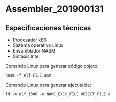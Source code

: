 # Assembler_201900131

## Especificaciones técnicas

- Procesador x86
- Sistema operativo Linux
- Ensamblador NASM
- Sintaxis Intel

Comando Linux para generar código objeto:

```
nasm -f elf FILE.asm
```

Comando Linux para generar ejecutable:

```
ld -m elf_i386 -o NAME_EXEC_FILE OBJECT_FILE.o
```

